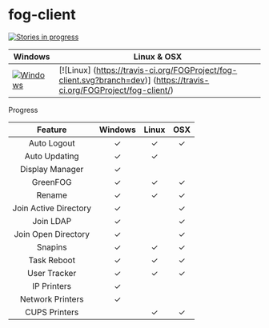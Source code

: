 # fog-client

[![Stories in progress](https://badge.waffle.io/FOGProject/fog-client.svg?label=In%20Progress&title=In%20Progress)](http://waffle.io/FOGProject/fog-client)

Windows      | Linux & OSX 
-------------|-------------
[![Windows](https://ci.appveyor.com/api/projects/status/6uqyhjiarj0dysa8?svg=true)](https://ci.appveyor.com/project/jbob182/fog-client) | [![Linux] (https://travis-ci.org/FOGProject/fog-client.svg?branch=dev)] (https://travis-ci.org/FOGProject/fog-client/)


Progress

| Feature | Windows | Linux | OSX |
|:----------------:|:-------:|:-----:|:---:|
| Auto Logout | ✓ | ✓ | ✓ |
| Auto Updating | ✓ | ✓ |  |
| Display Manager | ✓ |  |  |
| GreenFOG | ✓ | ✓ | ✓ |
| Rename | ✓ | ✓ | ✓ |
| Join Active Directory | ✓ |  | ✓ |
| Join LDAP | ✓ |  | ✓ |
| Join Open Directory | ✓ |  | ✓ |
| Snapins | ✓ | ✓ | ✓ |
| Task Reboot | ✓ | ✓ | ✓ |
| User Tracker | ✓ | ✓ | ✓ |
| IP Printers | ✓ |  |  |
| Network Printers | ✓ |  |  |
| CUPS Printers |  | ✓ | ✓ |